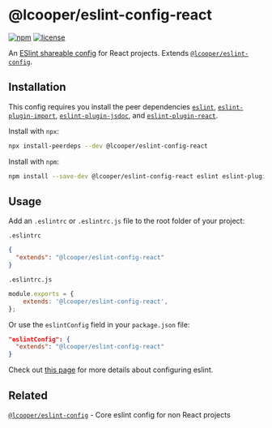# @lcooper/eslint-config-react

[![npm][npm-badge]][npm-link]
[![license][license-badge]][license-link]

An [ESlint shareable config](https://eslint.org/docs/developer-guide/shareable-configs) for React projects. Extends [`@lcooper/eslint-config`](https://www.npmjs.com/package/@lcooper/eslint-config).

## Installation

This config requires you install the peer dependencies [`eslint`](https://www.npmjs.com/package/eslint), [`eslint-plugin-import`](https://www.npmjs.com/package/eslint-plugin-import), [`eslint-plugin-jsdoc`](https://www.npmjs.com/package/eslint-plugin-jsdoc), and [`eslint-plugin-react`](https://www.npmjs.com/package/eslint-plugin-react).

Install with `npx`:

```bash
npx install-peerdeps --dev @lcooper/eslint-config-react
```

Install with `npm`:

```bash
npm install --save-dev @lcooper/eslint-config-react eslint eslint-plugin-import eslint-plugin-jsdoc eslint-plugin-react
```

## Usage

Add an `.eslintrc` or `.eslintrc.js` file to the root folder of your project:

`.eslintrc`

```json
{
  "extends": "@lcooper/eslint-config-react"
}
```

`.eslintrc.js`

```javascript
module.exports = {
    extends: '@lcooper/eslint-config-react',
};
```

Or use the  `eslintConfig` field in your `package.json` file:

```json
"eslintConfig": {
  "extends": "@lcooper/eslint-config-react"
}
```

Check out [this page](https://eslint.org/docs/user-guide/configuring) for more details about configuring eslint.

## Related

[`@lcooper/eslint-config`](https://www.npmjs.com/package/@lcooper/eslint-config) - Core eslint config for non React projects

[npm-link]: https://www.npmjs.com/package/@lcooper/eslint-config-react
[npm-badge]: https://img.shields.io/npm/v/@lcooper/eslint-config-react?logo=npm&style=for-the-badge
[license-link]: ../../LICENSE
[license-badge]: https://img.shields.io/github/license/luciancooper/eslint-configs?color=brightgreen&style=for-the-badge